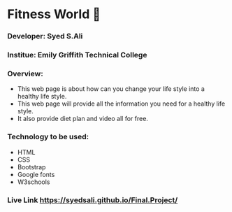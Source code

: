 # Fitness World :muscle:


### Developer: Syed S.Ali
### Institue: Emily Griffith Technical College 

### Overview:

* This web page is about how can you change your life style into a healthy life style.
*	This web page will provide all the information you need for a healthy life style. 
*	It also provide diet plan and video all for free.

### Technology to be used:

*	HTML
*	CSS
*	Bootstrap
*	Google fonts
*	W3schools

 ### Live Link https://syedsali.github.io/Final.Project/

